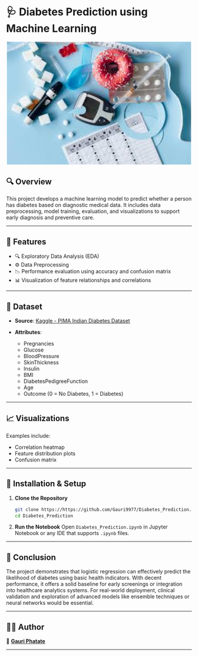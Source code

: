 # 🩺 Diabetes Prediction using Machine Learning

<p align="center">
  <img src="diabetes.jpeg" alt="Diabetes Prediction" width="500"/>
</p>

## 🔍 Overview

This project develops a machine learning model to predict whether a person has diabetes based on diagnostic medical data. It includes data preprocessing, model training, evaluation, and visualizations to support early diagnosis and preventive care.

---

## 🚀 Features

* 🔍 Exploratory Data Analysis (EDA)
* ⚙️ Data Preprocessing
* 📉 Performance evaluation using accuracy and confusion matrix
* 📊 Visualization of feature relationships and correlations

---

## 📁 Dataset

* **Source**: [Kaggle - PIMA Indian Diabetes Dataset](https://www.kaggle.com/datasets/uciml/pima-indians-diabetes-database)
* **Attributes**:

  * Pregnancies
  * Glucose
  * BloodPressure
  * SkinThickness
  * Insulin
  * BMI
  * DiabetesPedigreeFunction
  * Age
  * Outcome (0 = No Diabetes, 1 = Diabetes)

---

## 📈 Visualizations

Examples include:

* Correlation heatmap
* Feature distribution plots
* Confusion matrix

---

## 🧰 Installation & Setup

1. **Clone the Repository**

   ```bash
   git clone https://https://github.com/Gauri9977/Diabetes_Prediction.git
   cd Diabetes_Prediction
   ```

2. **Run the Notebook**
   Open `Diabetes_Prediction.ipynb` in Jupyter Notebook or any IDE that supports `.ipynb` files.

---

## 📌 Conclusion

The project demonstrates that logistic regression can effectively predict the likelihood of diabetes using basic health indicators. With decent performance, it offers a solid baseline for early screenings or integration into healthcare analytics systems. For real-world deployment, clinical validation and exploration of advanced models like ensemble techniques or neural networks would be essential.

---

## 👩‍💻 Author

🔗 [**Gauri Phatate**](https://github.com/Gauri9977)

---
